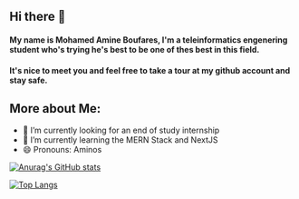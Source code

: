 ## Hi there 👋


#### My name is Mohamed Amine Boufares, I'm a teleinformatics engenering student who's trying he's best to be one of thes best in this field.


#### It's nice to meet you and feel free to take a tour at my github account and stay safe.

## More about Me:


- 🔭 I’m currently looking for an end of study internship
- 🌱 I’m currently learning the MERN Stack and NextJS
- 😄 Pronouns: Aminos


[![Anurag's GitHub stats](https://github-readme-stats.vercel.app/api?username=MohamedAmineBoufares
)](https://github.com/anuraghazra/github-readme-stats)


[![Top Langs](https://github-readme-stats.vercel.app/api/top-langs/?username=MohamedAmineBoufares)](https://github.com/anuraghazra/github-readme-stats)
